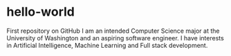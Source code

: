 # hello-world
First repository on GitHub
I am an intended Computer Science major at the University of Washington and an aspiring software engineer. I have interests in Artificial Intelligence, Machine Learning and Full stack development.


